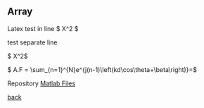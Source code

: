 ## Array

Latex test   in line $ X^2 $


test separate  line 

$ X^2$

$ A.F = \sum_{n=1}^{N}e^{j(n-1)\left(kd\cos\theta+\beta\right)}=$ 

Repository
[Matlab Files](https://github.com/adrian-mckernan/array)

[back](./)